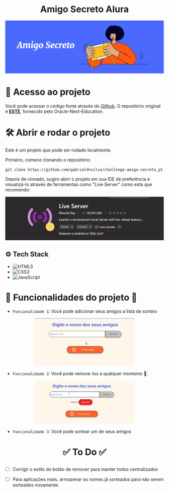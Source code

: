 <h1 align="center"> Amigo Secreto Alura </h1>

![Banner Horizontal Amigo Secreto](/assets/banner-github.png)

# 📁 Acesso ao projeto

Você pode acessar o código fonte através do [Github](https://github.com/gabrieldnsilva/challenge-amigo-secreto_pt).
O repositório original é [**ESTE**](https://github.com/Oracle-Next-Education/challenge-amigo-secreto_pt), fornecido pelo Oracle-Next-Education.

# 🛠️ Abrir e rodar o projeto

Este é um projeto que pode ser rodado localmente.

Primeiro, comece clonando o repositório:

```
git clone https://github.com/gabrieldnsilva/challenge-amigo-secreto_pt
```

Depois de clonado, sugiro abrir o projeto em sua IDE de preferência e visualizá-lo através de ferramentas como "Live Server" como esta que recomendo:

![liveServerExtension](/assets/liveServerExample.png)

## <a name="tech-stack">⚙️ Tech Stack</a>

-   ![HTML5](https://img.shields.io/badge/HTML5-E34F26?style=for-the-badge&logo=html5&logoColor=white)
-   ![CSS3](https://img.shields.io/badge/CSS3-1572B6?style=for-the-badge&logo=css3&logoColor=white)
-   ![JavaScript](https://img.shields.io/badge/JavaScript-F7DF1E?style=for-the-badge&logo=javascript&logoColor=black)

# 🔨 Funcionalidades do projeto 🔨

-   `Funcionalidade 1`: Você pode adicionar seus amigos a lista de sorteio

<div align="center">

![Adicionar amigos](/assets/adicionarAmigo.gif)

</div>

-   `Funcionalidade 2`: Você pode remove-los a qualquer momento 🚀.

<div align="center">

![Removendo Amigos](/assets/removendoAmigo.gif)

</div>

-   `Funcionalidade 3`: Você pode sortear um de seus amigos

<h1 align="center">

✅ To Do ✅

</h1>

-   [ ] Corrigir o estilo do botão de remover para manter todos centralizados

-   [ ] Para aplicações reais, armazenar os nomes já sorteados para não
        serem sorteados novamente.
